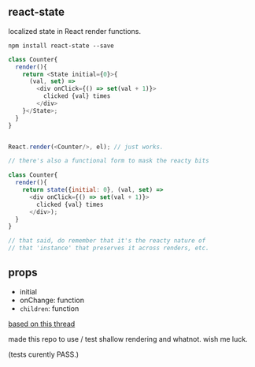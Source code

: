react-state
---

localized state in React render functions.

`npm install react-state --save`

```js
class Counter{
  render(){
    return <State initial={0}>{
      (val, set) =>
        <div onClick={() => set(val + 1)}>
          clicked {val} times
        </div>
    }</State>;
  }
}


React.render(<Counter/>, el); // just works.

// there's also a functional form to mask the reacty bits

class Counter{
  render(){
    return state({initial: 0}, (val, set) =>
      <div onClick={() => set(val + 1)}>
        clicked {val} times
      </div>);
  }
}

// that said, do remember that it's the reacty nature of
// that 'instance' that preserves it across renders, etc.
```

props
---

- initial
- onChange: function
- `children`: function

[based on this thread](https://discuss.reactjs.org/t/children-as-a-function-render-callbacks/626)

made this repo to use / test shallow rendering and whatnot. wish me luck.

(tests curently PASS.)